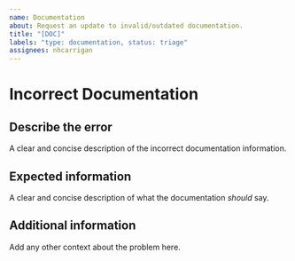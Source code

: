 ```yaml
---
name: Documentation
about: Request an update to invalid/outdated documentation.
title: "[DOC]"
labels: "type: documentation, status: triage"
assignees: nhcarrigan
---
```


# Incorrect Documentation

## Describe the error

A clear and concise description of the incorrect documentation information.

## Expected information

A clear and concise description of what the documentation *should* say.

## Additional information

Add any other context about the problem here.
